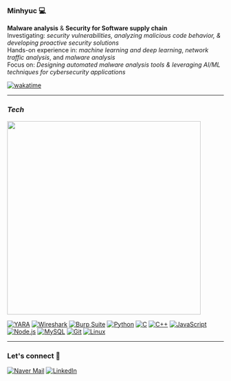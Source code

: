 ### Minhyuc 💻

**Malware analysis** & **Security for Software supply chain**  
Investigating: *security vulnerabilities, analyzing malicious code behavior, & developing proactive security solutions*  
Hands-on experience in: *machine learning and deep learning*, *network traffic analysis*, and *malware analysis*  
Focus on: *Designing automated malware analysis tools & leveraging AI/ML techniques for cybersecurity applications*

[![wakatime](https://wakatime.com/badge/user/7208c7e2-6482-4175-9d5d-c412c00ab154.svg)](https://wakatime.com/@7208c7e2-6482-4175-9d5d-c412c00ab154)  

---

### *Tech*
<img src="https://github.com/user-attachments/assets/66d81621-9843-447e-b0a7-10558d10c0dd" width="450"/><br>
<!--
![Top Langs](https://github-readme-stats.vercel.app/api/top-langs/?username=MinhyukHong&layout=compact)
-->
[![YARA](https://img.shields.io/badge/YARA-FF5733?logo=YARA&logoColor=white)](https://virustotal.github.io/yara/)
[![Wireshark](https://img.shields.io/badge/Wireshark-1679A7?logo=wireshark&logoColor=white)](https://www.wireshark.org/)
[![Burp Suite](https://img.shields.io/badge/Burp%20Suite-FCA121?logo=burp-suite&logoColor=white)](https://portswigger.net/burp)
[![Python](https://img.shields.io/badge/Python-3776AB?logo=python&logoColor=white)](https://www.python.org/)
[![C](https://img.shields.io/badge/C-00599C?logo=c&logoColor=white)](https://en.wikipedia.org/wiki/C_(programming_language))
[![C++](https://img.shields.io/badge/C++-00599C?logo=c%2B%2B&logoColor=white)](https://en.wikipedia.org/wiki/C%2B%2B)
[![JavaScript](https://img.shields.io/badge/JavaScript-F7DF1E?logo=javascript&logoColor=white)](https://developer.mozilla.org/en-US/docs/Web/JavaScript)
[![Node.js](https://img.shields.io/badge/Node.js-339933?logo=node.js&logoColor=white)](https://nodejs.org/)
[![MySQL](https://img.shields.io/badge/MySQL-4479A1?logo=mysql&logoColor=white)](https://www.mysql.com/)
[![Git](https://img.shields.io/badge/Git-F05032?logo=git&logoColor=white)](https://git-scm.com/)
[![Linux](https://img.shields.io/badge/Linux-FCC624?logo=linux&logoColor=black)](https://www.linux.org/)
<!--
[![NumPy](https://img.shields.io/badge/NumPy-013243?logo=numpy&logoColor=white)](https://numpy.org/)
[![Pandas](https://img.shields.io/badge/Pandas-150458?logo=pandas&logoColor=white)](https://pandas.pydata.org/)
[![Scikit-Learn](https://img.shields.io/badge/scikit--learn-F7931E?logo=scikit-learn&logoColor=white)](https://scikit-learn.org/)
[![TensorFlow](https://img.shields.io/badge/TensorFlow-FF6F00?logo=tensorflow&logoColor=white)](https://www.tensorflow.org/)
[![PyTorch](https://img.shields.io/badge/PyTorch-EE4C2C?logo=pytorch&logoColor=white)](https://pytorch.org/)
[![Flask](https://img.shields.io/badge/Flask-000000?logo=flask&logoColor=white)](https://flask.palletsprojects.com/)
-->


---

### Let's connect 📩  

[![Naver Mail](https://img.shields.io/badge/Naver-03C75A?logo=naver&logoColor=white)](mailto:minster7650@naver.com)
[![LinkedIn](https://img.shields.io/badge/LinkedIn-0A66C2?logo=linkedin&logoColor=white)](https://www.linkedin.com/in/minhyukhong/)
